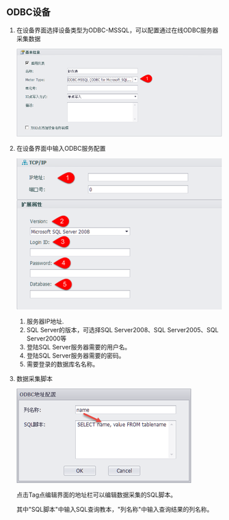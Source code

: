 ## ODBC设备

1. 在设备界面选择设备类型为ODBC-MSSQL，可以配置通过在线ODBC服务器采集数据

	![](ODBC_Device.png)

2. 在设备界面中输入ODBC服务配置

	![](ODBC_Extension.png)

	1. 服务器IP地址.
	2. SQL Server的版本，可选择SQL Server2008、SQL Server2005、SQL Server2000等
	3. 登陆SQL Server服务器需要的用户名。
	4. 登陆SQL Server服务器需要的密码。
	5. 需要登录的数据库名名称。

3. 数据采集脚本

	![](ODBC_Tag_Address.png)

	点击Tag点编辑界面的地址栏可以编辑数据采集的SQL脚本。
	
	其中"SQL脚本"中输入SQL查询教本，"列名称"中输入查询结果的列名称。